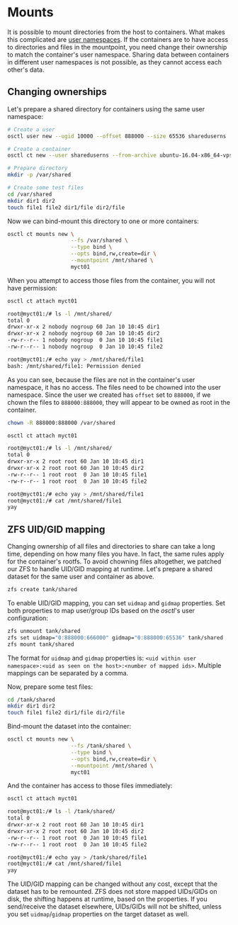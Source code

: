 # Mounts

It is possible to mount directories from the host to containers. What makes this
complicated are [user namespaces](users.md). If the containers are to have
access to directories and files in the mountpoint, you need change their
ownership to match the container's user namespace. Sharing data between
containers in different user namespaces is not possible, as they cannot access
each other's data.

## Changing ownerships
Let's prepare a shared directory for containers using the same user namespace:

```bash
# Create a user
osctl user new --ugid 10000 --offset 888000 --size 65536 shareduserns

# Create a container
osctl ct new --user shareduserns --from-archive ubuntu-16.04-x86_64-vpsfree.tar.gz myct01

# Prepare directory
mkdir -p /var/shared

# Create some test files
cd /var/shared
mkdir dir1 dir2
touch file1 file2 dir1/file dir2/file
```

Now we can bind-mount this directory to one or more containers:

```bash
osctl ct mounts new \
                    --fs /var/shared \
                    --type bind \
                    --opts bind,rw,create=dir \
                    --mountpoint /mnt/shared \
                    myct01
```

When you attempt to access those files from the container, you will not have
permission:

```bash
osctl ct attach myct01

root@myct01:/# ls -l /mnt/shared/
total 0
drwxr-xr-x 2 nobody nogroup 60 Jan 10 10:45 dir1
drwxr-xr-x 2 nobody nogroup 60 Jan 10 10:45 dir2
-rw-r--r-- 1 nobody nogroup  0 Jan 10 10:45 file1
-rw-r--r-- 1 nobody nogroup  0 Jan 10 10:45 file2

root@myct01:/# echo yay > /mnt/shared/file1 
bash: /mnt/shared/file1: Permission denied
```

As you can see, because the files are not in the container's user namespace,
it has no access. The files need to be chowned into the user namespace. Since
the user we created has `offset` set to `888000`, if we chown the files to
`888000:888000`, they will appear to be owned as root in the container.

```bash
chown -R 888000:888000 /var/shared

osctl ct attach myct01

root@myct01:/# ls -l /mnt/shared/
total 0
drwxr-xr-x 2 root root 60 Jan 10 10:45 dir1
drwxr-xr-x 2 root root 60 Jan 10 10:45 dir2
-rw-r--r-- 1 root root  0 Jan 10 10:45 file1
-rw-r--r-- 1 root root  0 Jan 10 10:45 file2

root@myct01:/# echo yay > /mnt/shared/file1
root@myct01:/# cat /mnt/shared/file1
yay
```

## ZFS UID/GID mapping
Changing ownership of all files and directories to share can take a long time,
depending on how many files you have. In fact, the same rules apply for the
container's rootfs. To avoid chowning files altogether, we patched our ZFS
to handle UID/GID mapping at runtime. Let's prepare a shared dataset for the
same user and container as above.

```bash
zfs create tank/shared
```

To enable UID/GID mapping, you can set `uidmap` and `gidmap` properties.
Set both properties to map user/group IDs based on the *osctl*'s user
configuration:

```bash
zfs unmount tank/shared
zfs set uidmap="0:888000:666000" gidmap="0:888000:65536" tank/shared
zfs mount tank/shared
```

The format for `uidmap` and `gidmap` properties is:
`<uid within user namespace>:<uid as seen on the host>:<number of mapped ids>`.
Multiple mappings can be separated by a comma.

Now, prepare some test files:

```bash
cd /tank/shared
mkdir dir1 dir2
touch file1 file2 dir1/file dir2/file
```

Bind-mount the dataset into the container:

```bash
osctl ct mounts new \
                    --fs /tank/shared \
                    --type bind \
                    --opts bind,rw,create=dir \
                    --mountpoint /mnt/shared \
                    myct01
```

And the container has access to those files immediately:

```bash
osctl ct attach myct01

root@myct01:/# ls -l /tank/shared/
total 0
drwxr-xr-x 2 root root 60 Jan 10 10:45 dir1
drwxr-xr-x 2 root root 60 Jan 10 10:45 dir2
-rw-r--r-- 1 root root  0 Jan 10 10:45 file1
-rw-r--r-- 1 root root  0 Jan 10 10:45 file2

root@myct01:/# echo yay > /tank/shared/file1
root@myct01:/# cat /mnt/shared/file1
yay
```

The UID/GID mapping can be changed without any cost, except that the dataset has
to be remounted. ZFS does not store mapped UIDs/GIDs on disk, the shifting
happens at runtime, based on the properties. If you send/receive the dataset
elsewhere, UIDs/GIDs will not be shifted, unless you set `uidmap`/`gidmap`
properties on the target dataset as well.
